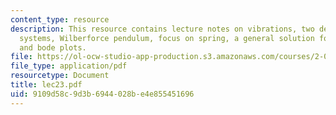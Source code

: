 ```yaml
---
content_type: resource
description: This resource contains lecture notes on vibrations, two degrees of freedom
  systems, Wilberforce pendulum, focus on spring, a general solution for free response,
  and bode plots.
file: https://ol-ocw-studio-app-production.s3.amazonaws.com/courses/2-003j-dynamics-and-control-i-spring-2007/9109d58c9d3b6944028be4e855451696_lec23.pdf
file_type: application/pdf
resourcetype: Document
title: lec23.pdf
uid: 9109d58c-9d3b-6944-028b-e4e855451696
---
```

